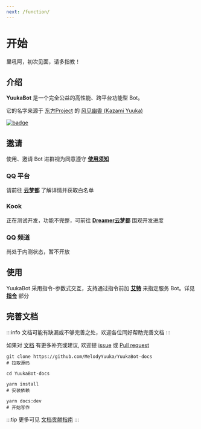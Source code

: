 ```yaml
---
next: /function/
---
```


# 开始

里吼阿，初次见面，请多指教！

## 介绍

**YuukaBot** 是一个完全公益的高性能、跨平台功能型 Bot。

它的名字来源于 [东方Project](https://zh.moegirl.org.cn/%E4%B8%9C%E6%96%B9Project) 的 [风见幽香 (Kazami Yuuka)](https://zh.moegirl.org.cn/%E9%A3%8E%E8%A7%81%E5%B9%BD%E9%A6%99)

[![badge](https://github.com/MelodyYuuka/YuukaBot-docs/workflows/docs/badge.svg)](https://github.com/MelodyYuuka/YuukaBot-docs)

## 邀请

使用、邀请 Bot 进群视为同意遵守 [**使用须知**](/about/instructions.md)

### QQ 平台

请前往 [**云梦都**](https://jq.qq.com/?_wv=1027&k=fV5yn9GQ) 了解详情并获取白名单

### Kook

正在测试开发，功能不完整，可前往 [**Dreamer云梦都**](https://kook.top/4wZDH7) 围观开发进度

### QQ 频道

尚处于内测状态，暂不开放

## 使用

YuukaBot 采用指令-参数式交互，支持通过指令前加 [**艾特**](../about/glossary.md#艾特) 来指定服务 Bot。详见 [**指令**](../function/) 部分

## 完善文档

:::info
文档可能有缺漏或不够完善之处，欢迎各位同好帮助完善文档
:::

如果对 [文档](https://github.com/MelodyYuuka/YuukaBot-docs) 有更多补充或建议, 欢迎提 [issue](https://github.com/MelodyYuuka/YuukaBot-docs/issues) 或 [Pull request](https://github.com/MelodyYuuka/YuukaBot-docs/pulls)

```shell:no-line-numbers
git clone https://github.com/MelodyYuuka/YuukaBot-docs
# 拉取源码

cd YuukaBot-docs

yarn install
# 安装依赖

yarn docs:dev
# 开始写作
```

:::tip
更多可见 [文档贡献指南](../../about/contribute/docs.md)
:::
